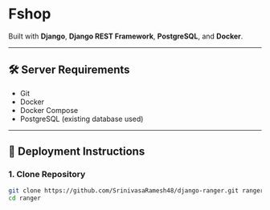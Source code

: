 # Fshop

Built with **Django**, **Django REST Framework**, **PostgreSQL**, and **Docker**.

---

## 🛠 Server Requirements

- Git  
- Docker  
- Docker Compose  
- PostgreSQL (existing database used)

---

## 🚀 Deployment Instructions

### 1. Clone Repository

```bash
git clone https://github.com/SrinivasaRamesh48/django-ranger.git ranger
cd ranger
